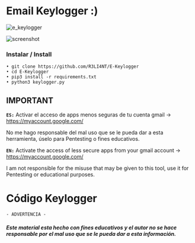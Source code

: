 # Email Keylogger :)

![e_keylogger](https://user-images.githubusercontent.com/75953873/153511340-f18088e9-7741-4a6b-9412-0d716098b2b3.png)


![screenshot](https://user-images.githubusercontent.com/75953873/146484712-2cbbb44e-3237-42f0-a191-d37d9404fc33.png)


### Instalar / Install

```
• git clone https://github.com/R3LI4NT/E-Keylogger
• cd E-Keylogger
• pip3 install -r requirements.txt
• python3 keylogger.py
```

## IMPORTANT

**`ES:`** 
Activar el acceso de apps menos seguras de tu cuenta gmail -> https://myaccount.google.com/

No me hago responsable del mal uso que se le pueda dar a esta herramienta, úselo para Pentesting o fines educativos.

**`EN:`**
Activate the access of less secure apps from your gmail account -> https://myaccount.google.com/

I am not responsible for the misuse that may be given to this tool, use it for Pentesting or educational purposes.


# Código Keylogger

``` 
- ADVERTENCIA -
```

##### Este material esta hecho con fines educativos y el autor no se hace responsable por el mal uso que se le pueda dar a esta información. 
